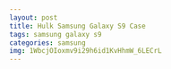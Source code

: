 ```yaml
---
layout: post
title: Hulk Samsung Galaxy S9 Case
tags: samsung galaxy s9
categories: samsung
img: 1WbcjOIoxmv9i29h6id1KvHhmW_6LECrL
---
```

